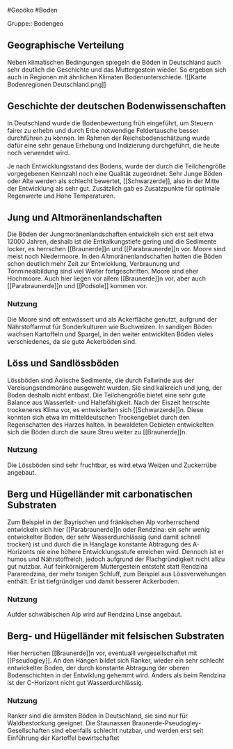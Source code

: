 #Geoöko #Boden 

Gruppe:: Bodengeo

## Geographische Verteilung

Neben klimatischen Bedingungen spiegeln die Böden in Deutschland auch sehr deutlich die Geschichte und das Muttergestein wieder. So ergeben sich auch in Regionen mit ähnlichen Klimaten Bodenunterschiede.
![[Karte Bodenregionen Deutschland.png]]

## Geschichte der deutschen Bodenwissenschaften

In Deutschland wurde die Bodenbewertung früh eingeführt, um Steuern fairer zu erhebn und durch Erbe notwendige Feldertausche besser durchführen zu können. Im Rahmen der Reichsbodenschätzung wurde dafür eine sehr genaue Erhebung und Indizierung durchgeführt, die heute noch verwendet wird.

Je nach Entwicklungsstand des Bodens, wurde der durch die Teilchengröße vorgegebenen Kennzahl noch eine Qualität zugeordnet: Sehr Junge Böden oder Alte werden als schlecht bewertet, [[Schwarzerde]], also in der Mitte der Entwicklung als sehr gut. Zusätzlich gab es Zusatzpunkte für optimale Regenwerte und Hohe Temperaturen.

## Jung und Altmoränenlandschaften

Die Böden der Jungmoränenlandschaften entwickeln sich erst seit etwa 12000 Jahren, deshalb ist die Entkalkungstiefe gering und die Sedimente locker, es herrschen [[Braunerde]]n und [[Parabraunerde]]n vor. Moore sind meist noch Niedermoore.
In den Altmoränenlandschaften hatten die Böden schon deutlich mehr Zeit zur Entwicklung, Verbraunung und Tonminealbildung sind viel Weiter fortgeschritten. Moore sind eher Hochmoore. Auch hier liegen vor allem [[Braunerde]]n vor, aber auch [[Parabraunerde]]n und [[Podsole]] kommen vor.

### Nutzung

Die Moore sind oft entwässert und als Ackerfläche genutzt, aufgrund der Nährstoffarmut für Sonderkulturen wie Buchweizen. In sandigen Böden wachsen Kartoffeln und Spargel, in den weiter entwicklten Böden vieles verschiedenes, da sie gute Ackerböden sind.

## Löss und Sandlössböden

Lössböden sind Äolische Sedimente, die durch Fallwinde aus der Vereisungsendmoräne ausgeweht wurden. Sie sind kalkreich und jung, der Boden deshalb nicht entbast. Die Teilchengröße bietet eine sehr gute Balance aus Wasserleit- und Haltefähigkeit. Nach der Eiszeit herrschte trockeneres Klima vor, es entwickelten sich [[Schwarzerde]]n. Diese konnten sich etwa im mitteldeutschen Trockengebiet durch den Regenschatten des Harzes halten. In bewaldeten Gebieten entwickelten sich die Böden durch die saure Streu weiter zu [[Braunerde]]n.

### Nutzung

Die Lössböden sind sehr fruchtbar, es wird etwa Weizen und Zuckerrübe angebaut. 

## Berg und Hügelländer mit carbonatischen Substraten

Zum Beispiel in der Bayrischen und fränkischen Alp vorherrschend entwickeln sich hier [[Parabraunerde]]n oder Rendzina: ein sehr wenig entwickelter Boden, der sehr Wasserdurchlässig (und damit schnell trocken) ist und durch die in Hanglage konstante Abtragung des A-Horizonts nie eine höhere Entwicklungsstufe erreichen wird. Dennoch ist er humos und Nährstoffreich, jedoch aufgrund der Flachgründigkeit nicht allzu gut nutzbar. Auf feinkörnigerem Muttergestein entsteht statt Rendzina Pararendzina, der mehr tonigen Schluff, zum Beispiel aus Lössverwehungen enthält. Er ist tiefgründiger und damit besserer Ackerboden.

### Nutzung

Aufder schwäbischen Alp wird auf Rendzina Linse angebaut.

## Berg- und Hügelländer mit felsischen Substraten

Hier herrschen [[Braunerde]]n vor, eventualll vergesellschaftet mit [[Pseudogley]]. An den Hängen bildet sich Ranker, wieder ein sehr schlecht entwickelter Boden, der durch konstante Abtragung der oberen Bodenschichten in der Entwiklung gehemmt wird. Anders als beim Rendzina ist der C-Horizont nicht gut Wasserdurchlässig.

### Nutzung

Ranker sind die ärmsten Böden in Deutschland, sie sind nur für Waldbestockung geeignet. Die Staunassen Braunerde-Pseudogley-Gesellschaften sind ebenfalls schlecht nutzbar, und werden erst seit Einführung der Kartoffel bewirtschaftet